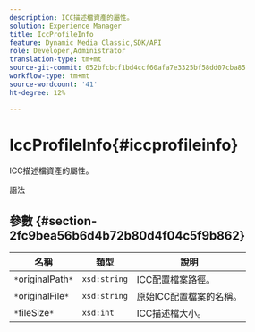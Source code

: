 ```yaml
---
description: ICC描述檔資產的屬性。
solution: Experience Manager
title: IccProfileInfo
feature: Dynamic Media Classic,SDK/API
role: Developer,Administrator
translation-type: tm+mt
source-git-commit: 052bfcbcf1bd4ccf60afa7e3325bf58dd07cba85
workflow-type: tm+mt
source-wordcount: '41'
ht-degree: 12%

---
```



# IccProfileInfo{#iccprofileinfo}

ICC描述檔資產的屬性。

語法

## 參數 {#section-2fc9bea56b6d4b72b80d4f04c5f9b862}

| 名稱 | 類型 | 說明 |
|---|---|---|
| `*`originalPath`*` | `xsd:string` | ICC配置檔案路徑。 |
| `*`originalFile`*` | `xsd:string` | 原始ICC配置檔案的名稱。 |
| `*`fileSize`*` | `xsd:int` | ICC描述檔大小。 |

